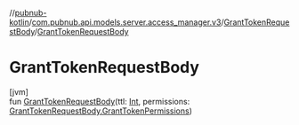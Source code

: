 //[pubnub-kotlin](../../../index.md)/[com.pubnub.api.models.server.access_manager.v3](../index.md)/[GrantTokenRequestBody](index.md)/[GrantTokenRequestBody](-grant-token-request-body.md)

# GrantTokenRequestBody

[jvm]\
fun [GrantTokenRequestBody](-grant-token-request-body.md)(ttl: [Int](https://kotlinlang.org/api/latest/jvm/stdlib/kotlin/-int/index.html), permissions: [GrantTokenRequestBody.GrantTokenPermissions](-grant-token-permissions/index.md))
